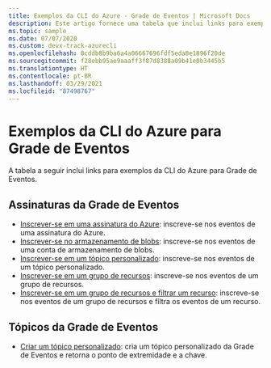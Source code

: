 ```yaml
---
title: Exemplos da CLI do Azure - Grade de Eventos | Microsoft Docs
description: Este artigo fornece uma tabela que inclui links para exemplos de script da CLI (interface de linha de comando) do Azure para a Grade de Eventos.
ms.topic: sample
ms.date: 07/07/2020
ms.custom: devx-track-azurecli
ms.openlocfilehash: 0cddb8b9ba6a4a06667696fdf5eda8e1896f20de
ms.sourcegitcommit: f28ebb95ae9aaaff3f87d8388a09b41e0b3445b5
ms.translationtype: HT
ms.contentlocale: pt-BR
ms.lasthandoff: 03/29/2021
ms.locfileid: "87498767"
---
```

# <a name="azure-cli-samples-for-event-grid"></a>Exemplos da CLI do Azure para Grade de Eventos

A tabela a seguir inclui links para exemplos da CLI do Azure para Grade de Eventos.

## <a name="event-grid-subscriptions"></a>Assinaturas da Grade de Eventos

- [Inscrever-se em uma assinatura do Azure](scripts/event-grid-cli-azure-subscription.md): inscreve-se nos eventos de uma assinatura do Azure. 
- [Inscrever-se no armazenamento de blobs](scripts/event-grid-cli-blob.md): inscreve-se nos eventos de uma conta de armazenamento de blobs. 
- [Inscrever-se em um tópico personalizado](scripts/event-grid-cli-subscribe-custom-topic.md): inscreve-se nos eventos de um tópico personalizado. 
- [Inscrever-se em um grupo de recursos](scripts/event-grid-cli-resource-group.md): inscreve-se nos eventos de um grupo de recursos. 
- [Inscrever-se em um grupo de recursos e filtrar um recurso](scripts/event-grid-cli-resource-group-filter.md): inscreve-se nos eventos de um grupo de recursos e filtra os eventos de um recurso. 

## <a name="event-grid-topics"></a>Tópicos da Grade de Eventos

- [Criar um tópico personalizado](scripts/event-grid-cli-create-custom-topic.md): cria um tópico personalizado da Grade de Eventos e retorna o ponto de extremidade e a chave. 
